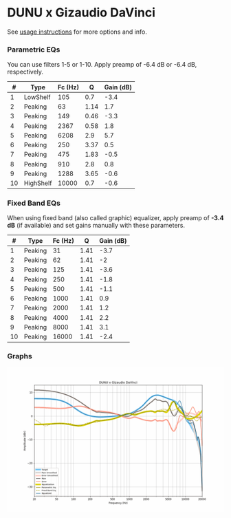 # DUNU x Gizaudio DaVinci
See [usage instructions](https://github.com/jaakkopasanen/AutoEq#usage) for more options and info.

### Parametric EQs
You can use filters 1-5 or 1-10. Apply preamp of -6.4 dB or -6.4 dB, respectively.

|   # | Type      |   Fc (Hz) |    Q |   Gain (dB) |
|-----|-----------|-----------|------|-------------|
|   1 | LowShelf  |       105 | 0.7  |        -3.4 |
|   2 | Peaking   |        63 | 1.14 |         1.7 |
|   3 | Peaking   |       149 | 0.46 |        -3.3 |
|   4 | Peaking   |      2367 | 0.58 |         1.8 |
|   5 | Peaking   |      6208 | 2.9  |         5.7 |
|   6 | Peaking   |       250 | 3.37 |         0.5 |
|   7 | Peaking   |       475 | 1.83 |        -0.5 |
|   8 | Peaking   |       910 | 2.8  |         0.8 |
|   9 | Peaking   |      1288 | 3.65 |        -0.6 |
|  10 | HighShelf |     10000 | 0.7  |        -0.6 |

### Fixed Band EQs
When using fixed band (also called graphic) equalizer, apply preamp of **-3.4 dB** (if available) and set gains manually with these parameters.

|   # | Type    |   Fc (Hz) |    Q |   Gain (dB) |
|-----|---------|-----------|------|-------------|
|   1 | Peaking |        31 | 1.41 |        -3.7 |
|   2 | Peaking |        62 | 1.41 |        -2   |
|   3 | Peaking |       125 | 1.41 |        -3.6 |
|   4 | Peaking |       250 | 1.41 |        -1.8 |
|   5 | Peaking |       500 | 1.41 |        -1.1 |
|   6 | Peaking |      1000 | 1.41 |         0.9 |
|   7 | Peaking |      2000 | 1.41 |         1.2 |
|   8 | Peaking |      4000 | 1.41 |         2.2 |
|   9 | Peaking |      8000 | 1.41 |         3.1 |
|  10 | Peaking |     16000 | 1.41 |        -2.4 |

### Graphs
![](./DUNU%20x%20Gizaudio%20DaVinci.png)
